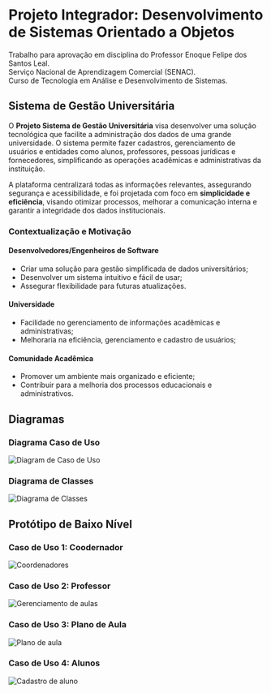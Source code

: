# Projeto Integrador: Desenvolvimento de Sistemas Orientado a Objetos
Trabalho para aprovação em disciplina do Professor Enoque Felipe dos Santos Leal.  
Serviço Nacional de Aprendizagem Comercial (SENAC).  
Curso de Tecnologia em Análise e Desenvolvimento de Sistemas.

## Sistema de Gestão Universitária

O **Projeto Sistema de Gestão Universitária** visa desenvolver uma solução tecnológica que facilite a administração dos dados de uma grande universidade. O sistema permite fazer cadastros,  gerenciamento de  usuários e entidades como alunos, professores, pessoas jurídicas e fornecedores, simplificando as operações acadêmicas e administrativas da instituição.

A plataforma centralizará todas as informações relevantes, assegurando segurança e acessibilidade, e foi projetada com foco em **simplicidade e eficiência**, visando otimizar processos, melhorar a comunicação interna e garantir a integridade dos dados institucionais.

### Contextualização e Motivação

#### Desenvolvedores/Engenheiros de Software
- Criar uma solução para gestão simplificada de dados universitários;
- Desenvolver um sistema intuitivo e fácil de usar;
- Assegurar flexibilidade para futuras atualizações.

#### Universidade
- Facilidade no gerenciamento de informações acadêmicas e administrativas;
- Melhoraria na eficiência, gerenciamento e cadastro de usuários;

#### Comunidade Acadêmica
- Promover um ambiente mais organizado e eficiente;
- Contribuir para a melhoria dos processos educacionais e administrativos.

## Diagramas
### Diagrama Caso de Uso

![Diagram de Caso de Uso](https://github.com/user-attachments/assets/d627284a-74f2-4ce9-98b8-ff5d227207a0)

### Diagrama de Classes

![Diagrama de Classes](https://github.com/user-attachments/assets/23d38895-c060-4331-b866-25966853be2e)

## Protótipo de Baixo Nível

### Caso de Uso 1: Coodernador
![Coordenadores](https://github.com/user-attachments/assets/6fb8d700-c5ad-4c07-a878-1ae67b0f13c0)


### Caso de Uso 2: Professor

![Gerenciamento de aulas](https://github.com/user-attachments/assets/ea9da268-89b3-458b-be6c-19459f71b006)


### Caso de Uso 3: Plano de Aula

![Plano de aula](https://github.com/user-attachments/assets/245eb30e-3601-4383-be00-c3ff2b983a3b)


### Caso de Uso 4: Alunos

![Cadastro de aluno](https://github.com/user-attachments/assets/aa41e1f4-f1a7-4406-bbe1-b1912c2fd7fc)
